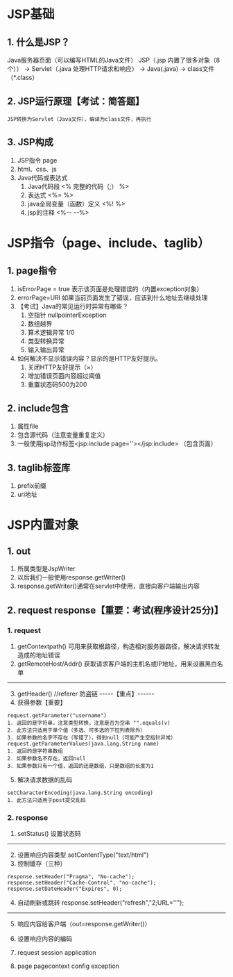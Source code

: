 # JSP基础
## 1. 什么是JSP？
Java服务器页面（可以编写HTML的Java文件）
JSP（.jsp 内置了很多对象（8个）） → Servlet（.java 处理HTTP请求和响应） → Java(.java) → class文件（*.class）
## 2. JSP运行原理【考试：简答题】
	JSP转换为Servlet（Java文件），编译为class文件，再执行
## 3. JSP构成
1. JSP指令 page
2. html、css、js
3. Java代码或表达式
	1. Java代码段  <%  完整的代码（;）  %>
	2. 表达式  <%=   %>
	3. java全局变量（函数）定义  <%!    %>
	4. jsp的注释  <%--   --%>
# JSP指令（page、include、taglib）
## 1. page指令
1. isErrorPage = true 表示该页面是处理错误的（内置exception对象）
2. errorPage=URI 如果当前页面发生了错误，应该到什么地址去继续处理
3. 【考试】Java的常见运行时异常有哪些？
	1. 空指针 nullpointerException
	2. 数组越界
	3. 算术逻辑异常 1/0
	4. 类型转换异常
	5. 输入输出异常
4. 如何解决不显示错误内容？显示的是HTTP友好提示。
	1. 关闭HTTP友好提示（×）
	2. 增加错误页面内容超过阈值
	3. 重置状态码500为200
## 2. include包含 
1. 属性file
2. 包含源代码（注意变量重复定义）
3. 一般使用jsp动作标签<jsp:include page=''></jsp:include> （包含页面）
## 3. taglib标签库
1. prefix前缀
2. uri地址
# JSP内置对象
## 1. out
1. 所属类型是JspWriter
2. 以后我们一般使用response.getWriter()
3. response.getWriter()通常在servlet中使用，直接向客户端输出内容
## 2. request response【重要：考试(程序设计25分)】
### 1. request
1. getContextpath() 可用来获取根路径，构造相对服务器路径，解决请求转发造成的地址错误
2. getRemoteHost/Addr() 获取请求客户端的主机名或IP地址，用来设置黑白名单
------------
3. getHeader() //referer 防盗链
-----【重点】------
4. 获得参数【重要】
```
request.getParameter("username")
1. 返回的是字符串，注意类型转换，注意是否为空串 "".equals(v)
2. 此方法只适用于单个值（多选、可多选的下拉列表除外）
3. 如果参数的名字不存在（写错了），得到null（可能产生空指针异常）
request.getParameterValues​(java.lang.String name)
1. 返回的是字符串数组
2. 如果参数名不存在，返回null
3. 如果参数只有一个值，返回的还是数组，只是数组的长度为1

```
5. 解决请求数据的乱码
```
setCharacterEncoding​(java.lang.String encoding)
1. 此方法只适用于post提交乱码
```
### 2. response
1. setStatus() 设置状态码
------------------
2. 设置响应内容类型 setContentType("text/html")
3. 控制缓存（三种）
```
response.setHeader("Pragma", "No-cache");
response.setHeader("Cache-Control", "no-cache");
response.setDateHeader("Expires", 0);	
```
4. 自动刷新或跳转 response.setHeader("refresh","2;URL=''");
---------------------------------
5. 响应内容给客户端（out=response.getWriter()）
6. 设置响应内容的编码

3. request session application
4. page pagecontext config exception

